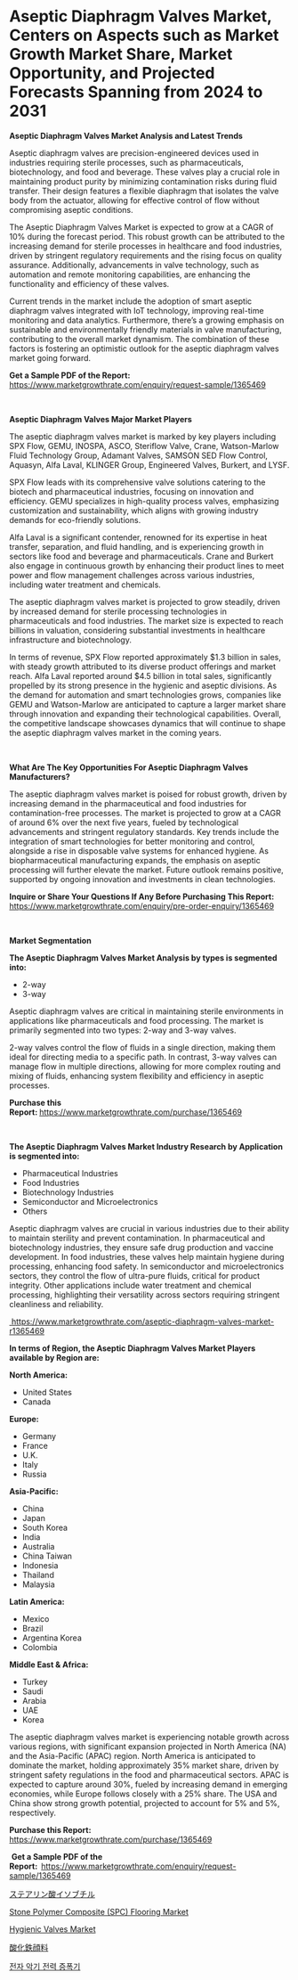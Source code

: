 <p><h1>Aseptic Diaphragm Valves Market, Centers on Aspects such as Market Growth Market Share, Market Opportunity, and Projected Forecasts Spanning from 2024 to 2031</h1></p><p><strong>Aseptic Diaphragm Valves Market Analysis and Latest Trends</strong></p>
<p><p>Aseptic diaphragm valves are precision-engineered devices used in industries requiring sterile processes, such as pharmaceuticals, biotechnology, and food and beverage. These valves play a crucial role in maintaining product purity by minimizing contamination risks during fluid transfer. Their design features a flexible diaphragm that isolates the valve body from the actuator, allowing for effective control of flow without compromising aseptic conditions.</p><p>The Aseptic Diaphragm Valves Market is expected to grow at a CAGR of 10% during the forecast period. This robust growth can be attributed to the increasing demand for sterile processes in healthcare and food industries, driven by stringent regulatory requirements and the rising focus on quality assurance. Additionally, advancements in valve technology, such as automation and remote monitoring capabilities, are enhancing the functionality and efficiency of these valves. </p><p>Current trends in the market include the adoption of smart aseptic diaphragm valves integrated with IoT technology, improving real-time monitoring and data analytics. Furthermore, there’s a growing emphasis on sustainable and environmentally friendly materials in valve manufacturing, contributing to the overall market dynamism. The combination of these factors is fostering an optimistic outlook for the aseptic diaphragm valves market going forward.</p></p>
<p><strong>Get a Sample PDF of the Report:&nbsp;</strong> <a href="https://www.marketgrowthrate.com/enquiry/request-sample/1365469">https://www.marketgrowthrate.com/enquiry/request-sample/1365469</a></p>
<p>&nbsp;</p>
<p><strong>Aseptic Diaphragm Valves Major Market Players</strong></p>
<p><p>The aseptic diaphragm valves market is marked by key players including SPX Flow, GEMU, INOSPA, ASCO, Steriflow Valve, Crane, Watson-Marlow Fluid Technology Group, Adamant Valves, SAMSON SED Flow Control, Aquasyn, Alfa Laval, KLINGER Group, Engineered Valves, Burkert, and LYSF. </p><p>SPX Flow leads with its comprehensive valve solutions catering to the biotech and pharmaceutical industries, focusing on innovation and efficiency. GEMU specializes in high-quality process valves, emphasizing customization and sustainability, which aligns with growing industry demands for eco-friendly solutions. </p><p>Alfa Laval is a significant contender, renowned for its expertise in heat transfer, separation, and fluid handling, and is experiencing growth in sectors like food and beverage and pharmaceuticals. Crane and Burkert also engage in continuous growth by enhancing their product lines to meet power and flow management challenges across various industries, including water treatment and chemicals.</p><p>The aseptic diaphragm valves market is projected to grow steadily, driven by increased demand for sterile processing technologies in pharmaceuticals and food industries. The market size is expected to reach billions in valuation, considering substantial investments in healthcare infrastructure and biotechnology.</p><p>In terms of revenue, SPX Flow reported approximately $1.3 billion in sales, with steady growth attributed to its diverse product offerings and market reach. Alfa Laval reported around $4.5 billion in total sales, significantly propelled by its strong presence in the hygienic and aseptic divisions. As the demand for automation and smart technologies grows, companies like GEMU and Watson-Marlow are anticipated to capture a larger market share through innovation and expanding their technological capabilities. Overall, the competitive landscape showcases dynamics that will continue to shape the aseptic diaphragm valves market in the coming years.</p></p>
<p>&nbsp;</p>
<p><strong>What Are The Key Opportunities For Aseptic Diaphragm Valves Manufacturers?</strong></p>
<p><p>The aseptic diaphragm valves market is poised for robust growth, driven by increasing demand in the pharmaceutical and food industries for contamination-free processes. The market is projected to grow at a CAGR of around 6% over the next five years, fueled by technological advancements and stringent regulatory standards. Key trends include the integration of smart technologies for better monitoring and control, alongside a rise in disposable valve systems for enhanced hygiene. As biopharmaceutical manufacturing expands, the emphasis on aseptic processing will further elevate the market. Future outlook remains positive, supported by ongoing innovation and investments in clean technologies.</p></p>
<p><strong>Inquire or Share Your Questions If Any Before Purchasing This Report:</strong> <a href="https://www.marketgrowthrate.com/enquiry/pre-order-enquiry/1365469">https://www.marketgrowthrate.com/enquiry/pre-order-enquiry/1365469</a></p>
<p>&nbsp;</p>
<p><strong>Market Segmentation</strong></p>
<p><strong>The Aseptic Diaphragm Valves Market Analysis by types is segmented into:</strong></p>
<p><ul><li>2-way</li><li>3-way</li></ul></p>
<p><p>Aseptic diaphragm valves are critical in maintaining sterile environments in applications like pharmaceuticals and food processing. The market is primarily segmented into two types: 2-way and 3-way valves. </p><p>2-way valves control the flow of fluids in a single direction, making them ideal for directing media to a specific path. In contrast, 3-way valves can manage flow in multiple directions, allowing for more complex routing and mixing of fluids, enhancing system flexibility and efficiency in aseptic processes.</p></p>
<p><strong>Purchase this Report:&nbsp;</strong><a href="https://www.marketgrowthrate.com/purchase/1365469">https://www.marketgrowthrate.com/purchase/1365469</a></p>
<p>&nbsp;</p>
<p><strong>The Aseptic Diaphragm Valves Market Industry Research by Application is segmented into:</strong></p>
<p><ul><li>Pharmaceutical Industries</li><li>Food Industries</li><li>Biotechnology Industries</li><li>Semiconductor and Microelectronics</li><li>Others</li></ul></p>
<p><p>Aseptic diaphragm valves are crucial in various industries due to their ability to maintain sterility and prevent contamination. In pharmaceutical and biotechnology industries, they ensure safe drug production and vaccine development. In food industries, these valves help maintain hygiene during processing, enhancing food safety. In semiconductor and microelectronics sectors, they control the flow of ultra-pure fluids, critical for product integrity. Other applications include water treatment and chemical processing, highlighting their versatility across sectors requiring stringent cleanliness and reliability.</p></p>
<p><a href="https://www.marketgrowthrate.com/aseptic-diaphragm-valves-market-r1365469">&nbsp;https://www.marketgrowthrate.com/aseptic-diaphragm-valves-market-r1365469</a></p>
<p><strong>In terms of Region, the Aseptic Diaphragm Valves Market Players available by Region are:</strong></p>
<p>
    <p> <strong> North America: </strong>
        <ul>
            <li>United States</li>
            <li>Canada</li>
        </ul>
        </p> 
    <p> <strong> Europe: </strong>
        <ul>
            <li>Germany</li>
            <li>France</li>
            <li>U.K.</li>
            <li>Italy</li>
            <li>Russia</li>
        </ul>
        </p> 
    <p> <strong> Asia-Pacific: </strong>
        <ul>
            <li>China</li>
            <li>Japan</li>
            <li>South Korea</li>
            <li>India</li>
            <li>Australia</li>
            <li>China Taiwan</li>
            <li>Indonesia</li>
            <li>Thailand</li>
            <li>Malaysia</li>
        </ul>
        </p> 
    <p> <strong> Latin America: </strong>
        <ul>
            <li>Mexico</li>
            <li>Brazil</li>
            <li>Argentina Korea</li>
            <li>Colombia</li>
        </ul>
        </p> 
    <p> <strong> Middle East & Africa: </strong>
        <ul>
            <li>Turkey</li>
            <li>Saudi</li>
            <li>Arabia</li>
            <li>UAE</li>
            <li>Korea</li>
        </ul>
    </p>
    </p>
<p><p>The aseptic diaphragm valves market is experiencing notable growth across various regions, with significant expansion projected in North America (NA) and the Asia-Pacific (APAC) region. North America is anticipated to dominate the market, holding approximately 35% market share, driven by stringent safety regulations in the food and pharmaceutical sectors. APAC is expected to capture around 30%, fueled by increasing demand in emerging economies, while Europe follows closely with a 25% share. The USA and China show strong growth potential, projected to account for 5% and 5%, respectively.</p></p>
<p><strong>Purchase this Report: </strong><a href="https://www.marketgrowthrate.com/purchase/1365469">https://www.marketgrowthrate.com/purchase/1365469</a></p>
<p>&nbsp;<strong>Get a Sample PDF of the Report:&nbsp;&nbsp;</strong><a href="https://www.marketgrowthrate.com/enquiry/request-sample/1365469">https://www.marketgrowthrate.com/enquiry/request-sample/1365469</a></p>
<p><strong></strong></p>
<p><p><a href="https://medium.com/@leigh4852023/%E3%82%A4%E3%82%BD%E3%83%96%E3%83%81%E3%83%AB%E3%82%B9%E3%83%86%E3%82%A2%E3%83%AC%E3%83%BC%E3%83%88%E5%B8%82%E5%A0%B4%E3%81%AE%E9%A7%86%E5%8B%95%E8%A6%81%E5%9B%A0-%E5%B8%82%E5%A0%B4%E5%8B%95%E5%90%91%E3%81%A82031%E5%B9%B4%E3%81%BE%E3%81%A7%E3%81%AE%E5%B0%86%E6%9D%A5%E4%BA%88%E6%B8%AC-b1faff4ed8da?postPublishedType=repub">ステアリン酸イソブチル</a></p><p><a href="https://issuu.com/reportprime-2/docs/stone-polymer-composite-spc-floorin_60fa5adf3ad18e">Stone Polymer Composite (SPC) Flooring Market</a></p><p><a href="https://github.com/NargisHussain432/Market-Research-Report-List-1/blob/main/hygienic-valves-market.md">Hygienic Valves Market</a></p><p><a href="https://medium.com/@leigh4852023/%E3%82%B0%E3%83%AD%E3%83%BC%E3%83%90%E3%83%AB%E9%85%B8%E5%8C%96%E9%89%84%E9%A1%94%E6%96%99%E5%B8%82%E5%A0%B4%E3%81%AE%E3%83%8A%E3%83%93%E3%82%B2%E3%83%BC%E3%82%B7%E3%83%A7%E3%83%B3-2024%E5%B9%B4%E3%81%8B%E3%82%892031%E5%B9%B4%E3%81%AE%E3%83%88%E3%83%AC%E3%83%B3%E3%83%89%E3%81%8B%E3%82%89%E6%88%A6%E7%95%A5%E3%81%BE%E3%81%A7-9e442095626a?postPublishedType=repub">酸化鉄顔料</a></p><p><a href="https://medium.com/@vlcostes/2024%EB%85%84%EB%B6%80%ED%84%B0-2031%EB%85%84%EA%B9%8C%EC%A7%80%EC%9D%98-%EC%A0%84%EC%9E%90-%EC%95%85%EA%B8%B0-%ED%8C%8C%EC%9B%8C-%EC%95%B0%ED%94%84-%EC%8B%9C%EC%9E%A5%EC%97%90-%EB%8C%80%ED%95%9C-%EC%8B%A0%ED%9D%A5-%EC%8B%9C%EC%9E%A5-%ED%8A%B8%EB%A0%8C%EB%93%9C-%EB%B0%8F-%EC%A7%80%EC%97%AD-%EB%B6%84%EC%84%9D-%EC%A0%84%EB%A7%9D-3c4294b40faa">전자 악기 전력 증폭기</a></p></p>